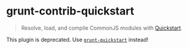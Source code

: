 # grunt-contrib-quickstart

> Resolve, load, and compile CommonJS modules with [Quickstart](http://spotify.github.io/quickstart/).

This plugin is deprecated. Use [`grunt-quickstart`](https://www.npmjs.com/package/grunt-quickstart) instead!
